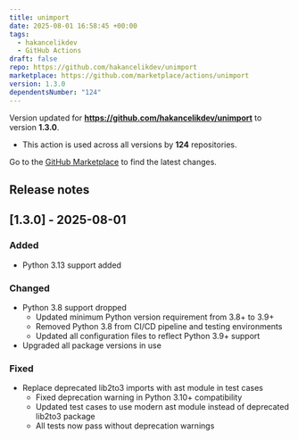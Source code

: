 ```yaml
---
title: unimport
date: 2025-08-01 16:58:45 +00:00
tags:
  - hakancelikdev
  - GitHub Actions
draft: false
repo: https://github.com/hakancelikdev/unimport
marketplace: https://github.com/marketplace/actions/unimport
version: 1.3.0
dependentsNumber: "124"
---
```



Version updated for **https://github.com/hakancelikdev/unimport** to version **1.3.0**.
- This action is used across all versions by **124** repositories.

Go to the [GitHub Marketplace](https://github.com/marketplace/actions/unimport) to find the latest changes.

## Release notes

## [1.3.0] - 2025-08-01

### Added

- Python 3.13 support added

### Changed

- Python 3.8 support dropped
  - Updated minimum Python version requirement from 3.8+ to 3.9+
  - Removed Python 3.8 from CI/CD pipeline and testing environments
  - Updated all configuration files to reflect Python 3.9+ support
- Upgraded all package versions in use

### Fixed

- Replace deprecated lib2to3 imports with ast module in test cases
  - Fixed deprecation warning in Python 3.10+ compatibility
  - Updated test cases to use modern ast module instead of deprecated lib2to3 package
  - All tests now pass without deprecation warnings
